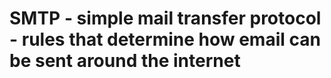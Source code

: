 # SMTP - simple mail transfer protocol - rules that determine how email can be sent around the internet
